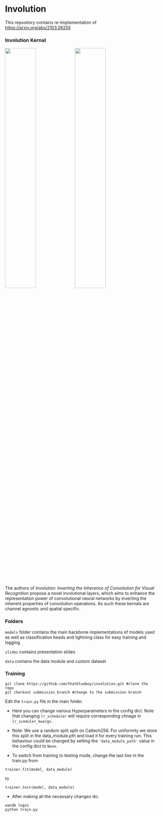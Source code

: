 # Involution
This repository contains re-Implementation of https://arxiv.org/abs/2103.06255

### Involution Kernal

<img src="https://github.com/thatblueboy/involution/assets/100462736/43bca57d-6cee-403d-91d8-68cc83a97a86" width="45%"></img> <img src="https://github.com/thatblueboy/involution/assets/100462736/cc45de86-83c1-4eb7-abb8-e48f4b8f0637" width="45%"></img> 


The authors of _Involution: Inverting the Inherence of Convolution for Visual Recognition_ propose a novel involutional layers, which aims to enhance the representation power of convolutional neural networks by inverting the inherent properties of convolution operations. As such these kernals are channel agnostic and spatial specific.

### Folders

```models``` folder contains the main backbone implementations of models used as well as classification heads and lightning class for easy training and logging

```slides``` contains presentation slides

```data``` contains the data module and custom dataset

### Training

```
git clone https://github.com/thatblueboy/involution.git #clone the repo
git checkout submission_branch #change to the submission branch
```
Edit the ```train.py``` file in the main folder. 

- Here you can change various Hyperparameters in the config dict. Note that changing ```lr_scheduler``` will require corresponding chnage in ```lr_sceduler_kwargs```.

- Note: We use a random split split on Caltech256. For uniformity we store this split in the data_module.pth and load it for every training run. This behaviour could be changed by setting the ```'data_module_path'``` value in the config dict to ```None```.


- To switch from training to testing mode, change the last line in the train.py from
```
trainer.fit(model, data_module)
```
to
```
trainer.test(model, data_module)
```
- After making all the necessary changes do:
```
wandb login
python train.py
```
